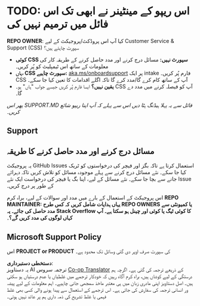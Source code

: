 <!--
CO_OP_TRANSLATOR_METADATA:
{
  "original_hash": "50518c351b4501f2649aeaba31c2592e",
  "translation_date": "2025-07-12T07:28:18+00:00",
  "source_file": "SUPPORT.md",
  "language_code": "ur"
}
-->
# TODO: اس ریپو کے مینٹینر نے ابھی تک اس فائل میں ترمیم نہیں کی

**REPO OWNER**: کیا آپ اس پروڈکٹ/پروجیکٹ کے لیے Customer Service & Support (CSS) سپورٹ چاہتے ہیں؟

- **کوئی CSS سپورٹ نہیں:** مسائل درج کرنے اور مدد حاصل کرنے کے طریقہ کار کی معلومات کے ساتھ اس ٹیمپلیٹ کو پُر کریں۔
- **ہاں، CSS سپورٹ چاہیے:** [aka.ms/onboardsupport](https://aka.ms/onboardsupport) پر ایک intake فارم پُر کریں۔ CSS آپ کے ساتھ کام کرے گا/مدد کرے گا تاکہ اگلے اقدامات کا تعین کیا جا سکے۔
- **یقین نہیں؟** ایسا فارم پُر کریں جیسے جواب "ہاں" ہو۔ CSS آپ کو فیصلہ کرنے میں مدد دے گا۔

*پھر اس SUPPORT.MD فائل سے یہ پہلا ہیڈنگ ہٹا دیں اس سے پہلے کہ آپ اپنا ریپو شائع کریں۔*

## Support

## مسائل درج کرنے اور مدد حاصل کرنے کا طریقہ  

یہ پروجیکٹ GitHub Issues استعمال کرتا ہے تاکہ بگز اور فیچر کی درخواستوں کو ٹریک کیا جا سکے۔ نئے مسائل درج کرنے سے پہلے موجودہ مسائل کو تلاش کریں تاکہ دہرائے جانے سے بچا جا سکے۔ نئے مسائل کے لیے، اپنا بگ یا فیچر کی درخواست ایک نئے Issue کے طور پر درج کریں۔

اس پروجیکٹ کے استعمال کے بارے میں مدد اور سوالات کے لیے، براہ کرم **REPO MAINTAINER: یہاں ہدایات شامل کریں کہ کس طرح REPO OWNERS یا کمیونٹی سے مدد حاصل کی جائے۔ یہ Stack Overflow کا کوئی ٹیگ یا کوئی اور چینل ہو سکتا ہے۔ آپ کہاں لوگوں کی مدد کریں گے؟**۔

## Microsoft Support Policy  

اس **PROJECT or PRODUCT** کی سپورٹ صرف اوپر دی گئی وسائل تک محدود ہے۔

**دستخطی دستبرداری**:  
یہ دستاویز AI ترجمہ سروس [Co-op Translator](https://github.com/Azure/co-op-translator) کے ذریعے ترجمہ کی گئی ہے۔ اگرچہ ہم درستگی کے لیے کوشاں ہیں، براہ کرم آگاہ رہیں کہ خودکار ترجمے میں غلطیاں یا عدم درستیاں ہو سکتی ہیں۔ اصل دستاویز اپنی مادری زبان میں ہی معتبر ماخذ سمجھی جانی چاہیے۔ اہم معلومات کے لیے پیشہ ور انسانی ترجمہ کی سفارش کی جاتی ہے۔ اس ترجمے کے استعمال سے پیدا ہونے والی کسی بھی غلط فہمی یا غلط تشریح کی ذمہ داری ہم پر عائد نہیں ہوتی۔